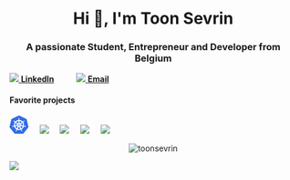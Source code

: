 <h1 align="center"> Hi 👋, I'm Toon Sevrin</h1> 
<h3 align="center"> A passionate Student, Entrepreneur and Developer from Belgium</h3>


  
<a href="https://www.linkedin.com/in/toonsevrin/"><img src="https://content.linkedin.com/content/dam/me/business/en-us/amp/brand-site/v2/bg/LI-Bug.svg.original.svg" height=18px/> **LinkedIn**</a>
&nbsp;&nbsp;&nbsp;&nbsp;&nbsp;&nbsp;&nbsp;&nbsp;
<a href="mailto:twan123@live.be"><img src="https://lh3.googleusercontent.com/HbVi6-xPzc5uP0YvDNgwb8pfknAlun9aWSTMd8S7XdgoQrSiurbdxWsnnScSGZd2JLQ4Wh2iQvtBCOrai1_6a_ddGniuhqGJ677b" height=16px/> **Email**</a>



#### Favorite projects
[<img src="https://raw.githubusercontent.com/kubernetes/kubernetes/master/logo/logo.svg" height=32px/>](https://github.com/kubernetes/kubernetes/)
&nbsp;&nbsp;&nbsp;
[<img src="https://raw.githubusercontent.com/golang/go/ef694a01104168ef4e48579ebdd0d840445d7fd7/doc/gopher/favicon.svg" height=32px/>](https://github.com/golang/go)
&nbsp;&nbsp;&nbsp;
[<img src="https://istio.io/img/istio-logo.svg" height=32px/>](https://github.com/istio/istio)
&nbsp;&nbsp;&nbsp;
[<img src="https://raw.githubusercontent.com/rancherlabs/k3s-website/3031886b7c97c018ba854f92a7eef95bd19f3938/static/img/logo.svg" height=30px/>](https://github.com/rancher/k3s)
&nbsp;&nbsp;&nbsp;
[<img src="https://content.arduino.cc/brand/arduino-color.svg" height=32px/>](https://github.com/arduino/Arduino)

<p align="center"> <img src=https://github-readme-stats.vercel.app/api?username=toonsevrin&show_icons=true alt=toonsevrin /> </p>

<!-- Visitor counter: -->
<img src="https://hitcounter.pythonanywhere.com/count/tag.svg?url=https%3A%2F%2Fgithub.com%2Ftoonsevrin" height=0px>
